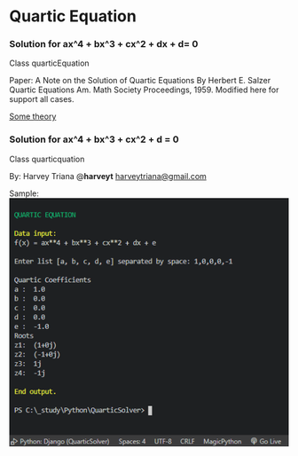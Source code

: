 ﻿# Quartic Equation

### Solution for ax^4 + bx^3 + cx^2 + dx + d= 0
Class quarticEquation

Paper: A Note on the Solution of Quartic Equations
By Herbert E. Salzer Quartic Equations
Am. Math Society Proceedings, 1959.
Modified here for support all cases.

[Some theory](https://en.wikipedia.org/wiki/Quadratic_equation)

### Solution for ax^4 + bx^3 + cx^2 + d = 0
Class quarticquation

By: Harvey Triana 
    @__harveyt__
    harveytriana@gmail.com

Sample:
![alt text](https://github.com/harveytriana/QuarticSolver/blob/master/images/sample_console.png)

